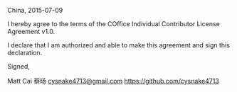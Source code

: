 China, 2015-07-09

I hereby agree to the terms of the COffice Individual Contributor License
Agreement v1.0.

I declare that I am authorized and able to make this agreement and sign this
declaration.

Signed,

Matt Cai 蔡旸 cysnake4713@gmail.com https://github.com/cysnake4713
